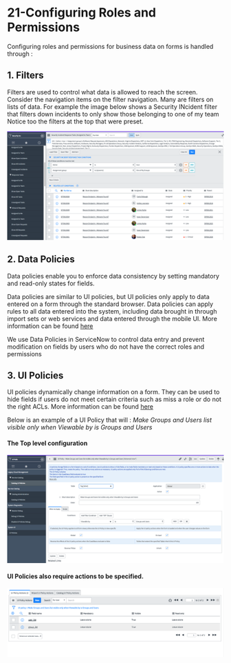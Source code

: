 # 21-Configuring Roles and Permissions
Configuring roles and permissions for business data on forms is handled through :

## 1. Filters 
Filters are used to control what data is allowed to reach the screen. Consider the navigation items on the filter navigation. Many are filters on
lists of data. For example the image below shows a Security INcident filter that filters down incidents to only show those belonging to one of my team
Notice too the filters at the top that were preset. 

![Step](https://github.com/jamesnyika/SNOWUseCases/raw/master/images/F1.png)

## 2. Data Policies
Data policies enable you to enforce data consistency by setting mandatory and read-only states for fields.

Data policies are similar to UI policies, but UI policies only apply to data entered on a form through the standard browser. Data policies can apply rules to all data entered into the system, including data brought in through import sets or web services and data entered through the mobile UI. More information can be found [here](https://docs.servicenow.com/bundle/kingston-platform-administration/page/administer/field-administration/concept/c_DataPolicy.html)

We use Data Policies in ServiceNow to control data entry and prevent modification on fields by users who do not have the correct roles and permissions


## 3. UI Policies
UI policies dynamically change information on a form. They can be used to hide fields if users do not meet certain criteria such as miss a role or do not the right ACLs. More information can be found [here](https://docs.servicenow.com/bundle/kingston-platform-administration/page/administer/form-administration/task/t_CreateAUIPolicy.html)

Below is an example of a UI Policy that will :
    *Make Groups and Users list visible only when Viewable by is Groups and Users*
#### The Top level configuration 
![Step](https://github.com/jamesnyika/SNOWUseCases/raw/master/images/UP1.png)

#### UI Policies also require actions to be specified.
![Step](https://github.com/jamesnyika/SNOWUseCases/raw/master/images/UP2.png)
